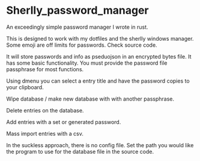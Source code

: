 # Sherlly_password_manager
An exceedingly simple password manager I wrote in rust.

This is designed to work with my dotfiles and the sherlly windows manager.
Some emoji are off limits for passwords. Check source code.

It will store passwords and info as pseduojson in an encrypted bytes file.
It has some basic functionality.
You must provide the password file passphrase for most functions.

Using dmenu you can select a entry title and have the password copies to your clipboard.

Wipe database / make new database with with another passphrase.

Delete entries on the database.

Add entries with a set or generated password.

Mass import entries with a csv.

In the suckless approach, there is no config file. Set the path you would like the program to use for the database file in the source code.
